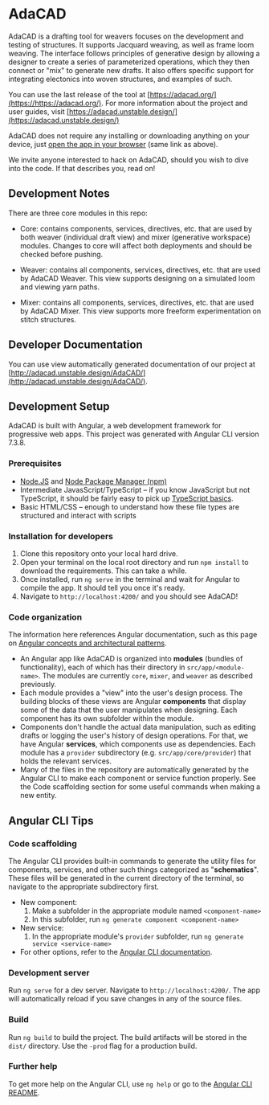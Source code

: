 # AdaCAD
AdaCAD is a drafting tool for weavers focuses on the development and testing of structures. It supports Jacquard weaving, as well as frame loom weaving. The interface follows principles of generative design by allowing a designer to create a series of parameterized operations, which they then connect or "mix" to generate new drafts. It also offers specific support for integrating electonics into woven structures, and examples of such. 

You can use the last release of the tool at [https://adacad.org/](https://https://adacad.org/).
For more information about the project and user guides, visit [https://adacad.unstable.design/](https://adacad.unstable.design/)

AdaCAD does not require any installing or downloading anything on your device, just [open the app in your browser](https://adacad.org/) (same link as above). 

We invite anyone interested to hack on AdaCAD, should you wish to dive into the code. If that describes you, read on!

## Development Notes
There are three core modules in this repo: 
- Core: contains components, services, directives, etc. that are used by both weaver (individual draft view) and mixer (generative workspace) modules. Changes to core will affect both deployments and should be checked before pushing.

- Weaver: contains all components, services, directives, etc. that are used by AdaCAD Weaver. This view supports designing on a simulated loom and viewing yarn paths.

- Mixer: contains all components, services, directives, etc. that are used by AdaCAD Mixer. This view supports more freeform experimentation on stitch structures.

## Developer Documentation 
You can use view automatically generated documentation of our project at [http://adacad.unstable.design/AdaCAD/](http://adacad.unstable.design/AdaCAD/).

## Development Setup
AdaCAD is built with Angular, a web development framework for progressive web apps. This project was generated with Angular CLI version 7.3.8.

### Prerequisites
- [Node.JS](https://nodejs.dev/learn/how-to-install-nodejs) and [Node Package Manager (npm)](https://nodejs.dev/learn/an-introduction-to-the-npm-package-manager)
- Intermediate JavasScript/TypeScript – if you know JavaScript but not TypeScript, it should be fairly easy to pick up [TypeScript basics](https://www.typescriptlang.org/docs/handbook/2/basic-types.html).
- Basic HTML/CSS – enough to understand how these file types are structured and interact with scripts

### Installation for developers
1. Clone this repository onto your local hard drive.
2. Open your terminal on the local root directory and run `npm install` to download the requirements. This can take a while.
3. Once installed, run `ng serve` in the terminal and wait for Angular to compile the app. It should tell you once it's ready. 
4. Navigate to `http://localhost:4200/` and you should see AdaCAD!

### Code organization
The information here references Angular documentation, such as this page on [Angular concepts and architectural patterns](https://angular.io/guide/architecture).
* An Angular app like AdaCAD is organized into **modules** (bundles of functionality), each of which has their directory in `src/app/<module-name>`. The modules are currently `core`, `mixer`, and `weaver` as described previously.
* Each module provides a "view" into the user's design process. The building blocks of these views are Angular **components** that display some of the data that the user manipulates when designing. Each component has its own subfolder within the module.
* Components don't handle the actual data manipulation, such as editing drafts or logging the user's history of design operations. For that, we have Angular **services**, which components use as dependencies. Each module has a `provider` subdirectory (e.g. `src/app/core/provider`) that holds the relevant services.
* Many of the files in the repository are automatically generated by the Angular CLI to make each component or service function properly. See the Code scaffolding section for some useful commands when making a new entity.
 
## Angular CLI Tips

### Code scaffolding
The Angular CLI provides built-in commands to generate the utility files for components, services, and other such things categorized as "**schematics**". These files will be generated in the current directory of the terminal, so navigate to the appropriate subdirectory first.
* New component: 
  1. Make a subfolder in the appropriate module named `<component-name>`
  2. In this subfolder, run `ng generate component <component-name>`
* New service:
  1. In the appropriate module's `provider` subfolder, run `ng generate service <service-name>`
* For other options, refer to the [Angular CLI documentation](https://angular.io/cli/generate).

### Development server
Run `ng serve` for a dev server. Navigate to `http://localhost:4200/`. The app will automatically reload if you save changes in any of the source files.

### Build
Run `ng build` to build the project. The build artifacts will be stored in the `dist/` directory. Use the `-prod` flag for a production build.

### Further help
To get more help on the Angular CLI, use `ng help` or go to the [Angular CLI README](https://github.com/angular/angular-cli/blob/master/README.md).
